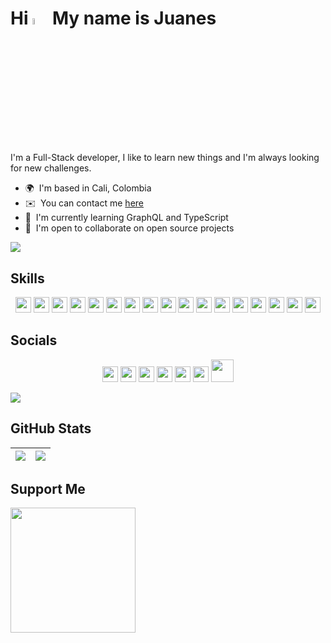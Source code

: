 <!-- # Hi 👋 My name is Juanes -->

# Hi <img src="https://media.giphy.com/media/hvRJCLFzcasrR4ia7z/giphy.gif" width="5%"> My name is Juanes

I'm a Full-Stack developer, I like to learn new things and I'm always looking for new challenges.

-   🌍  I'm based in Cali, Colombia <!-- -   🖥️  See my [Portafolio](http://juanescacha.github.io) -->
-   ✉️  You can contact me [here](mailto:juanescacha@hotmail.com) <!-- -   🚀  I'm currently working on [aplicacion-name](http://myapp.com) -->
-   🧠  I'm currently learning GraphQL and TypeScript
-   🤝  I'm open to collaborate on open source projects

<a href="https://spotify-github-profile.vercel.app/api/view?uid=31mxi5kts24htqt7aiwrfqthcf3i&redirect=true">
	<picture>
		<source srcset="https://spotify-github-profile.vercel.app/api/view?uid=31mxi5kts24htqt7aiwrfqthcf3i&cover_image=false&theme=default&show_offline=false&background_color=121212&bar_color=53b14f&bar_color_cover=false" media="(prefers-color-scheme: light)">
		<img src="https://spotify-github-profile.vercel.app/api/view?uid=31mxi5kts24htqt7aiwrfqthcf3i&cover_image=true&theme=novatorem&bar_color=ffffff&bar_color_cover=false&show_offline=false">
	</picture>
</a>

## Skills

<p align="center">
	<img src="https://img.shields.io/badge/Go-282C34?logo=go&logoColor=00ADD8" height="25" />
	<!-- <img src="https://img.shields.io/badge/Java-282C34?logo=java&logoColor=" height="25" /> -->
	<img src="https://img.shields.io/badge/Python-282C34?logo=python&logoColor=" height="25" />
	<img src="https://img.shields.io/badge/HTML5-282C34?logo=html5&logoColor=E34F26" height="25" />
	<img src="https://img.shields.io/badge/CSS3-282C34?logo=css3&logoColor=1572B6" height="25" />
  	<img src="https://img.shields.io/badge/JavaScript-282C34?logo=javascript&logoColor=F7DF1E" height="25" />
  	<img src="https://img.shields.io/badge/TypeScript-282C34?logo=typescript&logoColor=007acc" height="25" /> 
  	<img src="https://img.shields.io/badge/React-282C34?logo=react&logoColor=61DAFB" height="25" /> 
  	<img src="https://img.shields.io/badge/Redux-282C34?logo=redux&logoColor=764ABC" height="25" />
	<img src="https://img.shields.io/badge/Node.js-282C34?logo=node.js&logoColor=339933" height="25" />
	<img src="https://img.shields.io/badge/Express-282C34?logo=express&logoColor=FFFFFF" height="25" />
	<img src="https://img.shields.io/badge/MongoDB-282C34?logo=mongodb&logoColor=47A248" height="25" />
	<img src="https://img.shields.io/badge/PostgreSQL-282C34?logo=postgresql&logoColor=4169E1" height="25" />
	<img src="https://img.shields.io/badge/Django-282C34?logo=Django&logoColor=44B78B" height="25" />
	<img src="https://img.shields.io/badge/Photoshop-282C34?logo=Adobe%20Photoshop&logoColor=31A8FF" height="25" />
	<img src="https://img.shields.io/badge/Illustrator-282C34?logo=Adobe%20Illustrator&logoColor=FF9A00" height="25" />
	<img src="https://img.shields.io/badge/After%20Effects-282C34?logo=Adobe%20After%20Effects&logoColor=9999FF" height="25" />
	<img src="https://img.shields.io/badge/Premiere%20Pro-282C34?logo=Adobe%20Premiere%20Pro&logoColor=9999FF" height="25" />
  	<!-- <img src="https://img.shields.io/badge/git-282C34?logo=git&logoColor=F05032" height="25" /> -->
  	<!-- <img src="https://img.shields.io/badge/VS%20Code-282C34?logo=visual-studio-code&logoColor=007ACC" height="25" /> -->
  	<!-- <img src="https://img.shields.io/badge/Next.js-282C34?logo=next.js&logoColor=FFFFFF" height="25" /> -->
  	<!-- <img src="https://img.shields.io/badge/Jest-282C34?logo=jest&logoColor=C21325" height="25" /> -->
  	<!-- <img src="https://img.shields.io/badge/GraphQL-282C34?logo=graphql&logoColor=E10098" height="25" /> -->
  	<!-- <img src="https://img.shields.io/badge/Sass-282C34?logo=sass&logoColor=CC6699" height="25" /> -->
  	<!-- <img src="https://img.shields.io/badge/Tailwind%20CSS-282C34?logo=tailwind-css&logoColor=38B2AC" height="25" /> -->
</p>

## Socials

<p align="center">
	<img src="https://img.shields.io/badge/LinkedIn-282C34?logo=linkedin&logoColor=0A66C2" height="25" />
	<img src="https://img.shields.io/badge/Twitter-282C34?logo=twitter" height="25" />
	<img src="https://img.shields.io/badge/Twitch-282C34?logo=twitch" height="25" />
	<img src="https://img.shields.io/badge/Discord-282C34?logo=Discord&logoColor=7289DA" height="25" />
	<img src="https://img.shields.io/badge/Instagram-282C34?logo=Instagram" height="25" />
	<img src="https://img.shields.io/badge/Youtube-282C34?logo=Youtube&logoColor=FF0000" height="25" />
	<img src="https://img.shields.io/badge/Github-282C34?logo=Github" height="36" />
</p>

<img src="https://komarev.com/ghpvc/?username=juanescacha">

## GitHub Stats

| <img src="https://readmestats.999857.xyz/api?username=juanescacha&show_icons=true&count_private=true&hide_border=true&theme=dark" /> | <img src="https://readmestats.999857.xyz/api/top-langs/?username=juanescacha&langs_count=6&hide_border=true&layout=compact&theme=dark" /> |
| ------------------------------------------------------------------------------------------------------------------------------------ | ----------------------------------------------------------------------------------------------------------------------------------------- |

## Support Me

<a href="https://www.buymeacoffee.com/Juanescacha"><img src="https://cdn.buymeacoffee.com/buttons/v2/default-yellow.png" width="200" /></a>

